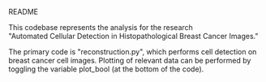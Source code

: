 README

This codebase represents the analysis for the research  
"Automated Cellular Detection in Histopathological Breast Cancer Images."

The primary code is "reconstruction.py", which performs cell detection on 
breast cancer cell images. Plotting of relevant data can be performed by 
toggling the variable plot_bool (at the bottom of the code).